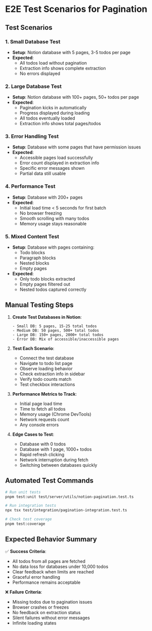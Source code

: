 # E2E Test Scenarios for Pagination

## Test Scenarios

### 1. Small Database Test
- **Setup**: Notion database with 5 pages, 3-5 todos per page
- **Expected**: 
  - All todos load without pagination
  - Extraction info shows complete extraction
  - No errors displayed

### 2. Large Database Test  
- **Setup**: Notion database with 100+ pages, 50+ todos per page
- **Expected**:
  - Pagination kicks in automatically
  - Progress displayed during loading
  - All todos eventually loaded
  - Extraction info shows total pages/todos

### 3. Error Handling Test
- **Setup**: Database with some pages that have permission issues
- **Expected**:
  - Accessible pages load successfully
  - Error count displayed in extraction info
  - Specific error messages shown
  - Partial data still usable

### 4. Performance Test
- **Setup**: Database with 200+ pages
- **Expected**:
  - Initial load time < 5 seconds for first batch
  - No browser freezing
  - Smooth scrolling with many todos
  - Memory usage stays reasonable

### 5. Mixed Content Test
- **Setup**: Database with pages containing:
  - Todo blocks
  - Paragraph blocks
  - Nested blocks
  - Empty pages
- **Expected**:
  - Only todo blocks extracted
  - Empty pages filtered out
  - Nested todos captured correctly

## Manual Testing Steps

1. **Create Test Databases in Notion**:
   ```
   - Small DB: 5 pages, 15-25 total todos
   - Medium DB: 50 pages, 500+ total todos  
   - Large DB: 150+ pages, 2000+ total todos
   - Error DB: Mix of accessible/inaccessible pages
   ```

2. **Test Each Scenario**:
   - Connect the test database
   - Navigate to todo list page
   - Observe loading behavior
   - Check extraction info in sidebar
   - Verify todo counts match
   - Test checkbox interactions

3. **Performance Metrics to Track**:
   - Initial page load time
   - Time to fetch all todos
   - Memory usage (Chrome DevTools)
   - Network requests count
   - Any console errors

4. **Edge Cases to Test**:
   - Database with 0 todos
   - Database with 1 page, 1000+ todos
   - Rapid refresh clicking
   - Network interruption during fetch
   - Switching between databases quickly

## Automated Test Commands

```bash
# Run unit tests
pnpm test:unit test/server/utils/notion-pagination.test.ts

# Run integration tests  
npx tsx test/integration/pagination-integration.test.ts

# Check test coverage
pnpm test:coverage
```

## Expected Behavior Summary

✅ **Success Criteria**:
- All todos from all pages are fetched
- No data loss for databases under 10,000 todos
- Clear feedback when limits are reached
- Graceful error handling
- Performance remains acceptable

❌ **Failure Criteria**:
- Missing todos due to pagination issues
- Browser crashes or freezes
- No feedback on extraction status
- Silent failures without error messages
- Infinite loading states
